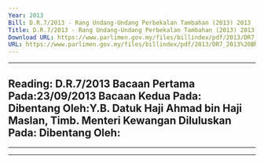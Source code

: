 ```yaml
---
Year: 2013
Bill: D.R.7/2013 - Rang Undang-Undang Perbekalan Tambahan (2013) 2013 (Lulus)
Title: D.R.7/2013 - Rang Undang-Undang Perbekalan Tambahan (2013) 2013 (Lulus)
Download URL: https://www.parlimen.gov.my/files/billindex/pdf/2013/DR7_2013%20BM.pdf
URL: https://www.parlimen.gov.my/files/billindex/pdf/2013/DR7_2013%20BM.pdf
---
```

---
Reading:
D.R.7/2013
Bacaan Pertama Pada:23/09/2013
Bacaan Kedua Pada:
Dibentang Oleh:Y.B. Datuk Haji Ahmad bin Haji Maslan, Timb. Menteri Kewangan
Diluluskan Pada:
Dibentang Oleh:
---

-----

-----

